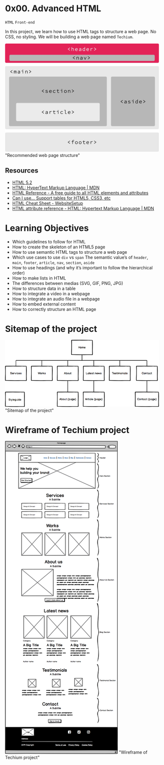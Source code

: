 # 0x00. Advanced HTML
`HTML` `Front-end`

In this project, we learn how to use HTML tags to structure a web page. No CSS, no styling. We will be building a web page named `Techium`.

![alt text][webpage] "Recommended web page structure"


## Resources

- [HTML 5.2](https://html.spec.whatwg.org/multipage/)
- [HTML: HyperText Markup Language | MDN](https://developer.mozilla.org/en-US/docs/Web/HTML)
- [HTML Reference - A free guide to all HTML elements and attributes](https://htmlreference.io/)
- [Can I use… Support tables for HTML5, CSS3, etc](https://caniuse.com/)
- [HTML Cheat Sheet - WebsiteSetup](https://websitesetup.org/html5-cheat-sheet/)
- [HTML attribute reference - HTML: Hypertext Markup Language | MDN](https://developer.mozilla.org/en-US/docs/Web/HTML/Attributes)


# Learning Objectives

- Which guidelines to follow for HTML
- How to create the skeleton of an HTML5 page
- How to use semantic HTML tags to structure a web page
- Which use cases to use `div` vs `span`
The semantic value’s of `header`, `main`, `footer`, `article`, `nav`, `section`, `aside`
- How to use headings (and why it’s important to follow the hierarchical order)
- How to make lists in HTML
- The differences between medias (SVG, GIF, PNG, JPG)
- How to structure data in a table
- How to integrate a video in a webpage
- How to integrate an audio file in a webpage
- How to embed external content
- How to correctly structure an HTML page

# Sitemap of the project
![alt text][sitemap] "Sitemap of the project"

# Wireframe of Techium project
![alt text][wireframe] "Wireframe of Techium project"

[sitemap]: https://github.com/DannyEnagu/alx-frontend/blob/main/0x00-html_advanced/alx-resource-images/techium-sitemap.png
[wireframe]: https://github.com/DannyEnagu/alx-frontend/blob/main/0x00-html_advanced/alx-resource-images/techium-wireframe.png
[webpage]: https://github.com/DannyEnagu/alx-frontend/blob/main/0x00-html_advanced/alx-resource-images/web-page-structure.jpg